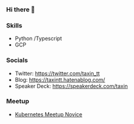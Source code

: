 ### Hi there 👋

### Skills
- Python /Typescript
- GCP 

### Socials
- Twitter: https://twitter.com/taxin_tt
- Blog: https://taxintt.hatenablog.com/
- Speaker Deck: https://speakerdeck.com/taxin

### Meetup
- [Kubernetes Meetup Novice](https://k8s-novice-jp.connpass.com/)
